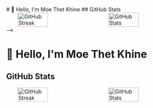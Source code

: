 

<!--
**MoeThetKhine/MoeThetKhine** is a ✨ _special_ ✨ repository because its `README.md` (this file) appears on your GitHub profile.

Here are some ideas to get you started:

- 🔭 I’m currently working on ...
- 🌱 I’m currently learning ...
- 👯 I’m looking to collaborate on ...
- 🤔 I’m looking for help with ...
- 💬 Ask me about ...
- 📫 How to reach me: ...
- 😄 Pronouns: ...
- ⚡ Fun fact: ...


<div style="display: flex; justify-content: center; align-items: center; max-width: 1000px; margin: 0 auto; gap: 20px;">
    <a href="https://git.io/streak-stats">
        <img src="https://streak-stats.demolab.com/?user=MoeThetKhine&theme=dark" alt="GitHub Streak" style="width: 42%;" />
    </a>
    <img src="https://github-readme-stats.vercel.app/api?username=MoeThetKhine&show_icons=true&theme=radical" style="width: 40%" alt="Moe Thet's GitHub stats" />

    
</div>

<hr />


<br />

<div style="display: flex; justify-content: center; align-items: center; max-width: 1000px; margin: 0 auto; gap: 20px;">
    <a href="https://git.io/streak-stats">
        <img src="https://streak-stats.demolab.com/?user=Moe Thet Khine&theme=dark" alt="GitHub Streak" style="width: 42%;" />
    </a>
    <img src="https://github-readme-stats.vercel.app/api?username=Moe Thet Khine&show_icons=true&theme=radical" style="width: 40%" alt="Moe Thet's GitHub stats" />


<hr />
# 👋 Hello, I'm Moe Thet Khine
## GitHub Stats
<div style="display: flex; justify-content: center; align-items: center; max-width: 1000px; margin: 0 auto; gap: 40px;">
    <img src = "https://streak-stats.demolab.com?user=MoeThetKhine&theme=dark&date_format=j%20M%5B%20Y%5D&start_date=2024-11-01" alt="GitHub Streak" style="width: 40%;"/>
<!--![GitHub Streak](https://streak-stats.demolab.com?user=MoeThetKhine&theme=dark&date_format=j%20M%5B%20Y%5D&start_date=2024-11-01)
![MoeThetKhine's GitHub stats](https://github-readme-stats.vercel.app/api?username=MoeThetKhine&show_icons=true&count_private=true&hide=contribs&theme=dark) --!>
    

    
</div>

# 👋 Hello, I'm Moe Thet Khine
## GitHub Stats
<div style="display: flex; justify-content: center; align-items: center; max-width: 1000px; margin: 0 auto; gap: 40px;">
    <img src="https://streak-stats.demolab.com?user=MoeThetKhine&theme=tokyonight&date_format=j%20M%5B%20Y%5D&start_date=2024-11-01" alt="GitHub Streak" style="width: 40%;"/>
    <img src="https://github-readme-stats.vercel.app/api?username=MoeThetKhine&show_icons=true&count_private=true&hide=contribs&theme=tokyonight" alt="GitHub Stats" style="width: 40%;"/>
</div>-->



# 👋 Hello, I'm Moe Thet Khine
## GitHub Stats
<div style="display: flex; justify-content: center; align-items: center; max-width: 1000px; margin: 0 auto; gap: 40px;">
    <img src="https://streak-stats.demolab.com?user=MoeThetKhine&theme=github_light&date_format=j%20M%5B%20Y%5D&start_date=2024-11-01" alt="GitHub Streak" style="width: 40%;"/>
    <img src="https://github-readme-stats.vercel.app/api?username=MoeThetKhine&show_icons=true&count_private=true&hide=contribs&theme=github_light" alt="GitHub Stats" style="width: 40%;"/>
</div>
